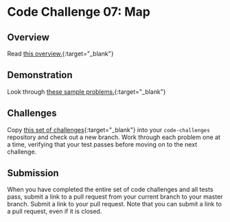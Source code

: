 # Code Challenge 07: Map

## Overview

Read [this overview.](./README.md){:target="_blank"}

## Demonstration

Look through [these sample problems.](./demo.js){:target="_blank"}

## Challenges

Copy [this set of challenges](map.test.js){:target="_blank"} into your `code-challenges` repository and check out a new branch. Work through each problem one at a time, verifying that your test passes before moving on to the next challenge.

## Submission

When you have completed the entire set of code challenges and all tests pass, submit a link to a pull request from your current branch to your master branch. Submit a link to your pull request. Note that you can submit a link to a pull request, even if it is closed.
